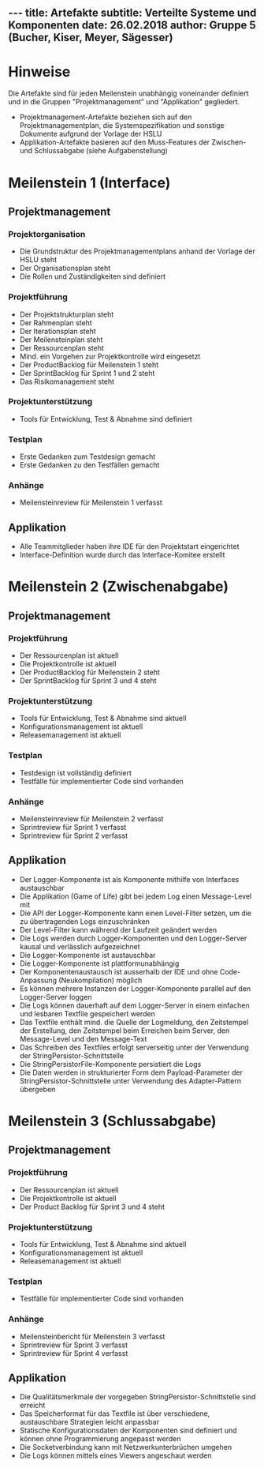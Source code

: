 ﻿﻿﻿﻿﻿﻿﻿﻿﻿﻿﻿﻿﻿---title: Artefaktesubtitle: Verteilte Systeme und Komponentendate: 26.02.2018author: Gruppe 5 (Bucher, Kiser, Meyer, Sägesser)---# HinweiseDie Artefakte sind für jeden Meilenstein unabhängig voneinander definiert und in die Gruppen "Projektmanagement" und "Applikation" gegliedert.- Projektmanagement-Artefakte beziehen sich auf den Projektmanagementplan, die Systemspezifikation und sonstige Dokumente aufgrund der Vorlage der HSLU- Applikation-Artefakte basieren auf den Muss-Features der Zwischen- und Schlussabgabe (siehe Aufgabenstellung)# Meilenstein 1 (Interface)## Projektmanagement### Projektorganisation- Die Grundstruktur des Projektmanagementplans anhand der Vorlage der HSLU steht- Der Organisationsplan steht- Die Rollen und Zuständigkeiten sind definiert### Projektführung- Der Projektstrukturplan steht- Der Rahmenplan steht- Der Iterationsplan steht- Der Meilensteinplan steht- Der Ressourcenplan steht- Mind. ein Vorgehen zur Projektkontrolle wird eingesetzt- Der ProductBacklog für Meilenstein 1 steht- Der SprintBacklog für Sprint 1 und 2 steht- Das Risikomanagement steht### Projektunterstützung- Tools für Entwicklung, Test & Abnahme sind definiert### Testplan- Erste Gedanken zum Testdesign gemacht- Erste Gedanken zu den Testfällen gemacht### Anhänge- Meilensteinreview für Meilenstein 1 verfasst## Applikation- Alle Teammitglieder haben ihre IDE für den Projektstart eingerichtet- Interface-Definition wurde durch das Interface-Komitee erstellt# Meilenstein 2 (Zwischenabgabe)## Projektmanagement### Projektführung- Der Ressourcenplan ist aktuell- Die Projektkontrolle ist aktuell- Der ProductBacklog für Meilenstein 2 steht- Der SprintBacklog für Sprint 3 und 4 steht### Projektunterstützung- Tools für Entwicklung, Test & Abnahme sind aktuell- Konfigurationsmanagement ist aktuell- Releasemanagement ist aktuell### Testplan- Testdesign ist vollständig definiert- Testfälle für implementierter Code sind vorhanden### Anhänge- Meilensteinreview für Meilenstein 2 verfasst- Sprintreview für Sprint 1 verfasst- Sprintreview für Sprint 2 verfasst## Applikation- Der Logger-Komponente ist als Komponente mithilfe von Interfaces austauschbar- Die Applikation (Game of Life) gibt bei jedem Log einen Message-Level mit- Die API der Logger-Komponente kann einen Level-Filter setzen, um die zu übertragenden Logs einzuschränken- Der Level-Filter kann während der Laufzeit geändert werden- Die Logs werden durch Logger-Komponenten und den Logger-Server kausal und verlässlich aufgezeichnet- Die Logger-Komponente ist austauschbar- Die Logger-Komponente ist plattformunabhängig- Der Komponentenaustausch ist ausserhalb der IDE und ohne Code-Anpassung (Neukompilation) möglich- Es können mehrere Instanzen der Logger-Komponente parallel auf den Logger-Server loggen- Die Logs können dauerhaft auf dem Logger-Server in einem einfachen und lesbaren Textfile gespeichert werden- Das Textfile enthält mind. die Quelle der Logmeldung, den Zeitstempel der Erstellung, den Zeitstempel beim Erreichen beim Server, den Message-Level und den Message-Text- Das Schreiben des Textfiles erfolgt serverseitig unter der Verwendung der StringPersistor-Schnittstelle- Die StringPersistorFile-Komponente persistiert die Logs- Die Daten werden in strukturierter Form dem Payload-Parameter der StringPersistor-Schnittstelle unter Verwendung des Adapter-Pattern übergeben# Meilenstein 3 (Schlussabgabe)## Projektmanagement### Projektführung- Der Ressourcenplan ist aktuell- Die Projektkontrolle ist aktuell- Der Product Backlog für Sprint 3 und 4 steht### Projektunterstützung- Tools für Entwicklung, Test & Abnahme sind aktuell- Konfigurationsmanagement ist aktuell- Releasemanagement ist aktuell### Testplan- Testfälle für implementierter Code sind vorhanden### Anhänge- Meilensteinbericht für Meilenstein 3 verfasst- Sprintreview für Sprint 3 verfasst- Sprintreview für Sprint 4 verfasst## Applikation- Die Qualitätsmerkmale der vorgegeben StringPersistor-Schnittstelle sind erreicht- Das Speicherformat für das Textfile ist über verschiedene, austauschbare Strategien leicht anpassbar- Statische Konfigurationsdaten der Komponenten sind definiert und können ohne Programmierung angepasst werden- Die Socketverbindung kann mit Netzwerkunterbrüchen umgehen- Die Logs können mittels eines Viewers angeschaut werden